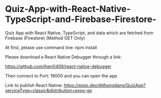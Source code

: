 # Quiz-App-with-React-Native-TypeScript-and-Firebase-Firestore-
Quiz App with React Native, TypeScript, and data which are fetched from Firebase (Firestore) (Method GET Only)

At first, please use command line: npm install

Please download a React Native Debugger through a link: 

https://github.com/jhen0409/react-native-debugger

Then connect to Port: 19000 and you can open the app

Link to publish React Native: https://expo.dev/@thongdang/QuizApp?serviceType=classic&distribution=expo-go

